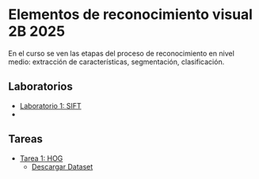 # Elementos de reconocimiento visual 2B 2025
En el curso se ven las etapas del proceso de reconocimiento en nivel medio: extracción de características, segmentación, clasificación.

## Laboratorios
- [Laboratorio 1: SIFT](./laboratorios/1-SIFT/)
- 
## Tareas
- [Tarea 1: HOG](./tareas/1-HOG/)
  - [Descargar Dataset](https://drive.google.com/file/d/1gNzqJkM9lx404Nx1T2sxbSjBoRktcH3a/view?usp=drive_link)